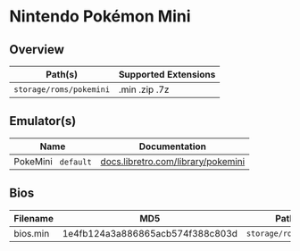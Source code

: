 # Nintendo Pokémon Mini

## Overview

| Path(s) | Supported Extensions |
| --- | --- |
| `storage/roms/pokemini` | .min .zip .7z |

## Emulator(s)

| Name | Documentation |
| --- | --- |
| PokeMini &nbsp; `default` | [docs.libretro.com/library/pokemini](https://docs.libretro.com/library/pokemini/) |

## Bios

| Filename | MD5 | Path |
| --- | --- | --- |
| bios.min | 1e4fb124a3a886865acb574f388c803d | `storage/roms/bios` |


